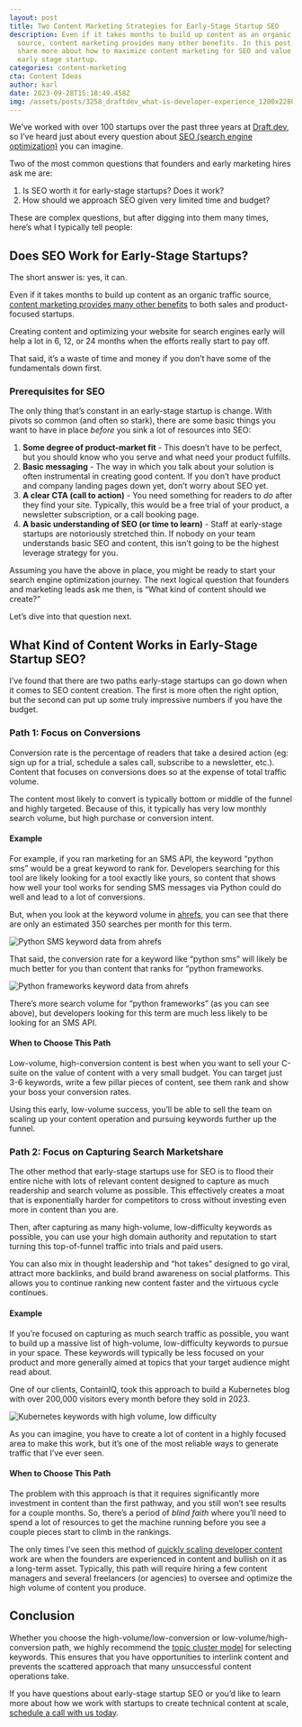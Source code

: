```yaml
---
layout: post
title: Two Content Marketing Strategies for Early-Stage Startup SEO
description: Even if it takes months to build up content as an organic traffic
  source, content marketing provides many other benefits. In this post, we'll
  share more about how to maximize content marketing for SEO and value at an
  early stage startup.
categories: content-marketing
cta: Content Ideas
author: karl
date: 2023-09-28T15:18:49.458Z
img: /assets/posts/3258_draftdev_what-is-developer-experience_1200x2280_option-2.png
---
```

We’ve worked with over 100 startups over the past three years at [Draft.dev](https://draft.dev), so I’ve heard just about every question about [SEO (search engine optimization)](https://searchengineland.com/guide/what-is-seo) you can imagine.

Two of the most common questions that founders and early marketing hires ask me are:

1. Is SEO worth it for early-stage startups? Does it work?
2. How should we approach SEO given very limited time and budget?

These are complex questions, but after digging into them many times, here’s what I typically tell people:

## Does SEO Work for Early-Stage Startups?

The short answer is: yes, it can.

Even if it takes months to build up content as an organic traffic source, [content marketing provides many other benefits](https://draft.dev/learn/content-marketing-at-early-stage-startups) to both sales and product-focused startups.

Creating content and optimizing your website for search engines early will help a lot in 6, 12, or 24 months when the efforts really start to pay off.

That said, it’s a waste of time and money if you don’t have some of the fundamentals down first.

### Prerequisites for SEO

The only thing that’s constant in an early-stage startup is change. With pivots so common (and often so stark), there are some basic things you want to have in place _before_ you sink a lot of resources into SEO:

1. **Some degree of product-market fit** - This doesn’t have to be perfect, but you should know who you serve and what need your product fulfills.
2. **Basic messaging** - The way in which you talk about your solution is often instrumental in creating good content. If you don’t have product and company landing pages down yet, don’t worry about SEO yet.
3. **A clear CTA (call to action)** - You need something for readers to _do_ after they find your site. Typically, this would be a free trial of your product, a newsletter subscription, or a call booking page.
4. **A basic understanding of SEO (or time to learn)** - Staff at early-stage startups are notoriously stretched thin. If nobody on your team understands basic SEO and content, this isn’t going to be the highest leverage strategy for you.

Assuming you have the above in place, you might be ready to start your search engine optimization journey. The next logical question that founders and marketing leads ask me then, is “What kind of content should we create?”

Let’s dive into that question next.

## What Kind of Content Works in Early-Stage Startup SEO?

I’ve found that there are two paths early-stage startups can go down when it comes to SEO content creation. The first is more often the right option, but the second can put up some truly impressive numbers if you have the budget.

### Path 1: Focus on Conversions

Conversion rate is the percentage of readers that take a desired action (eg: sign up for a trial, schedule a sales call, subscribe to a newsletter, etc.). Content that focuses on conversions does so at the expense of total traffic volume.

The content most likely to convert is typically bottom or middle of the funnel and highly targeted. Because of this, it typically has very low monthly search volume, but high purchase or conversion intent.

#### Example

For example, if you ran marketing for an SMS API, the keyword “python sms” would be a great keyword to rank for. Developers searching for this tool are likely looking for a tool exactly like yours, so content that shows how well your tool works for sending SMS messages via Python could do well and lead to a lot of conversions.

But, when you look at the keyword volume in [ahrefs](https://ahrefs.com/), you can see that there are only an estimated 350 searches per month for this term.

![Python SMS keyword data from ahrefs](https://i.imgur.com/yxj4rpJ.png)

That said, the conversion rate for a keyword like “python sms” will likely be much better for you than content that ranks for “python frameworks.

![Python frameworks keyword data from ahrefs](https://i.imgur.com/DMhwetr.png)

There’s more search volume for “python frameworks” (as you can see above), but developers looking for this term are much less likely to be looking for an SMS API.

#### When to Choose This Path

Low-volume, high-conversion content is best when you want to sell your C-suite on the value of content with a very small budget. You can target just 3-6 keywords, write a few pillar pieces of content, see them rank and show your boss your conversion rates.

Using this early, low-volume success, you’ll be able to sell the team on scaling up your content operation and pursuing keywords further up the funnel.

### Path 2: Focus on Capturing Search Marketshare

The other method that early-stage startups use for SEO is to flood their entire niche with lots of relevant content designed to capture as much readership and search volume as possible. This effectively creates a moat that is exponentially harder for competitors to cross without investing even more in content than you are.

Then, after capturing as many high-volume, low-difficulty keywords as possible, you can use your high domain authority and reputation to start turning this top-of-funnel traffic into trials and paid users.

You can also mix in thought leadership and “hot takes” designed to go viral, attract more backlinks, and build brand awareness on social platforms. This allows you to continue ranking new content faster and the virtuous cycle continues.

#### Example

If you’re focused on capturing as much search traffic as possible, you want to build up a massive list of high-volume, low-difficulty keywords to pursue in your space. These keywords will typically be less focused on your product and more generally aimed at topics that your target audience might read about.

One of our clients, ContainIQ, took this approach to build a Kubernetes blog with over 200,000 visitors every month before they sold in 2023.

![Kubernetes keywords with high volume, low difficulty](https://i.imgur.com/zuWM2R3.png)

As you can imagine, you have to create a lot of content in a highly focused area to make this work, but it’s one of the most reliable ways to generate traffic that I’ve ever seen.

#### When to Choose This Path

The problem with this approach is that it requires significantly more investment in content than the first pathway, and you still won’t see results for a couple months. So, there’s a period of *blind faith* where you’ll need to spend a lot of resources to get the machine running before you see a couple pieces start to climb in the rankings.

The only times I’ve seen this method of [quickly scaling developer content](https://draft.dev/learn/scaling-developer-content) work are when the founders are experienced in content and bullish on it as a long-term asset. Typically, this path will require hiring a few content managers and several freelancers (or agencies) to oversee and optimize the high volume of content you produce.

## Conclusion

Whether you choose the high-volume/low-conversion or low-volume/high-conversion path, we highly recommend the [topic cluster model](https://draft.dev/learn/topic-clusters) for selecting keywords. This ensures that you have opportunities to interlink content and prevents the scattered approach that many unsuccessful content operations take.

If you have questions about early-stage startup SEO or you’d like to learn more about how we work with startups to create technical content at scale, [schedule a call with us today](https://draft.dev/call).
